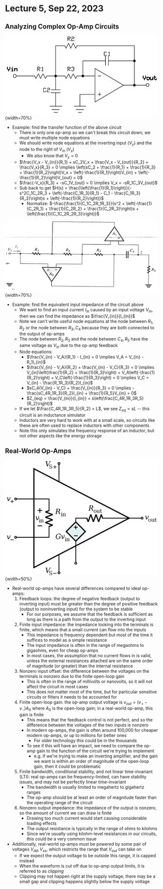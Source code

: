 # Lecture 5, Sep 22, 2023

## Analyzing Complex Op-Amp Circuits

![An inseparable op-amp circuit.](imgs/lec5_1.png){width=70%}

* Example: find the transfer function of the above circuit
	* There is only one op-amp so we can't break this circuit down; we must write multiple node equations
	* We should write node equations at the inverting input ($V_y$) and the node to the right of $V_{in}$ ($V_x$)
		* We also know that $V_y = 0$
	* $\frac{V_x - V_{in}}{R_1} + sC_2V_x + \frac{V_x - V_{out}}{R_2} + \frac{V_x}{R_3} = 0 \implies \left(sC_2 + \frac{1}{R_1} + \frac{1}{R_3} + \frac{1}{R_2}\right)V_x + \left(-\frac{1}{R_1}\right)V_{in} + \left(-\frac{1}{R_2}\right)V_{out} = 0$
	* $\frac{-V_x}{R_3} + -sC_1V_{out} = 0 \implies V_x = -sR_1C_3V_{out}$
	* Sub back to get $H(s) = \frac{\left(\frac{1}{R_1}\right)}{-s^2C_1C_2R_3 + \left(-\frac{C_1R_3}{R_1} - C_1 - \frac{C_1R_3}{R_2}\right)s + \left(-\frac{1}{R_2}\right)}$
		* Normalize: $-\frac{\frac{1}{C_1C_2R_1R_3}}{s^2 + \left(-\frac{1}{C_2R_1} + \frac{1}{C_2R_2} + \frac{1}{C_2R_3}\right)s + \left(\frac{1}{C_1C_2R_2R_3}\right)}$

![Example circuit to find the equivalent impedance.](imgs/lec5_2.png){width=70%}

* Example: find the equivalent input impedance of the circuit above
	* We want to find an input current $I_{in}$ caused by an input voltage $V_{in}$, then we can find the impedance as $\frac{V_{in}}{I_{in}}$
	* Note we can't write useful node equations at the node between $R_1, R_2$ or the node between $R_3, C_4$ because they are both connected to the output of op-amps
	* The node between $R_2, R_3$ and the node between $C_4, R_5$ have the same voltage as $V_{in}$ due to the op-amp feedback
	* Node equations:
		* $\frac{V_{in} - V_A}{R_1} - I_{in} = 0 \implies V_A = V_{in} - R_1I_{in}$
		* $\frac{V_{in} - V_A}{R_2} + \frac{V_{in} - V_C}{R_3} = 0 \implies V_{in}\left(\frac{1}{R_2} + \frac{1}{R_3}\right) + V_A\left(-\frac{1}{R_2}\right) + V_C\left(-\frac{1}{R_3}\right) = 0 \implies V_C = V_{in} - \frac{R_1R_3}{R_2}I_{in}$
		* $sC_4(V_{in} - V_C) + \frac{V_{in}}{R_3} = 0 \implies -\frac{sC_4R_1R_3}{R_2}I_{in} + \frac{1}{R_5}V_{in} = 0$
		* $Z_{eq} = \frac{V_{in}}{I_{in}} = s\left(\frac{C_4R_1R_3R_5}{R_2}\right)$
	* If we let $\frac{C_4R_1R_3R_5}{R_2} = L$, we see $Z_{eq} = sL$ -- this circuit is an inductance simulator
	* Inductors are very hard to work with at a small scale, so circuits like these are often used to replace inductors with other components
	* Note this only simulates the frequency response of an inductor, but not other aspects like the energy storage

## Real-World Op-Amps

![Equivalent internal model of a real-life op-amp.](imgs/lec5_3.png){width=50%}

* Real-world op-amps have several differences compared to ideal op-amps:
	1. Feedback loops: the degree of negative feedback (output to inverting input) must be greater than the degree of positive feedback (output to noninverting input) for the system to be stable
		* For our purposes, we assume that the feedback is sufficient as long as there is a path from the output to the inverting input
	2. Finite input impedance: the impedance looking into the terminals is finite, which means that a small current can flow into the inputs
		* This impedance is frequency dependent but most of the time it suffices to model as a simple resistance
		* The input impedance is often in the range of megaohms to gigaohms, even for cheap op-amps
		* In most cases, the assumption that no current flows in is valid, unless the external resistances attached are on the same order of magnitude (or greater) than the internal resistance
	3. Nonzero input offset: the difference between the voltages on the terminals is nonzero due to the finite open-loop gain
		* This is often in the range of millivolts or nanovolts, so it will not affect the circuit in most cases
		* This does not matter most of the time, but for particular sensitive circuits or filters it needs to be accounted for
	4. Finite open-loop gain: the op-amp output voltage is $v_{out} = (v_+ - v_-)A_0$ where $A_0$ is the open-loop gain; in a real-world op-amp, this gain is finite
		* This means that the feedback control is not perfect, and so the difference between the voltages of the two inputs is nonzero
		* In modern op-amps, the gain is often around 100,000 for cheaper modern op-amps, or up to millions for better ones
			* For older technology this could be in the thousands
		* To see if this will have an impact, we need to compare the op-amp gain to the function of the circuit we're trying to implement
			* e.g. if we're trying to make an inverting amplifier, and the gain we want is within an order of magnitude of the open-loop gain, then it could be problematic
	5. Finite bandwidth, conditional stability, and not linear time-invariant (LTI): real op-amps can be frequency-limited, can have stability issues, and may not be perfectly linear time-invariant
		* The bandwidth is usually limited to megahertz to gigahertz ranges
		* The op-amp should be at least an order of magnitude faster than the operating range of the circuit
	6. Nonzero output impedance: the impedance of the output is nonzero, so the amount of current we can draw is finite
		* Drawing too much current would start causing considerable loading effects
		* The output resistance is typically in the range of ohms to kilohms
		* Since we're usually using kilohm-level resistances in our circuits, this could be a very common issue
* Additionally, real-world op-amps must be powered by some pair of voltages $V_{dd}, V_{ss}$, which restricts the range that $V_{out}$ can take on
	* If we expect the output voltage to be outside this range, it is capped instead
	* When the waveform is cut off due to op-amp output limits, it is referred to as *clipping*
	* Clipping may not happen right at the supply voltage; there may be a small gap and clipping happens slightly below the supply voltage

